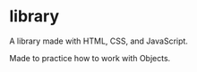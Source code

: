 # library

A library made with HTML, CSS, and JavaScript.

Made to practice how to work with Objects.
